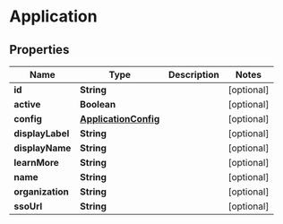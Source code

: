 
# Application

## Properties
Name | Type | Description | Notes
------------ | ------------- | ------------- | -------------
**id** | **String** |  |  [optional]
**active** | **Boolean** |  |  [optional]
**config** | [**ApplicationConfig**](ApplicationConfig.md) |  |  [optional]
**displayLabel** | **String** |  |  [optional]
**displayName** | **String** |  |  [optional]
**learnMore** | **String** |  |  [optional]
**name** | **String** |  |  [optional]
**organization** | **String** |  |  [optional]
**ssoUrl** | **String** |  |  [optional]



